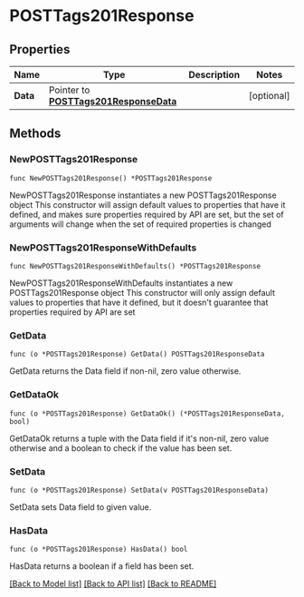 # POSTTags201Response

## Properties

Name | Type | Description | Notes
------------ | ------------- | ------------- | -------------
**Data** | Pointer to [**POSTTags201ResponseData**](POSTTags201ResponseData.md) |  | [optional] 

## Methods

### NewPOSTTags201Response

`func NewPOSTTags201Response() *POSTTags201Response`

NewPOSTTags201Response instantiates a new POSTTags201Response object
This constructor will assign default values to properties that have it defined,
and makes sure properties required by API are set, but the set of arguments
will change when the set of required properties is changed

### NewPOSTTags201ResponseWithDefaults

`func NewPOSTTags201ResponseWithDefaults() *POSTTags201Response`

NewPOSTTags201ResponseWithDefaults instantiates a new POSTTags201Response object
This constructor will only assign default values to properties that have it defined,
but it doesn't guarantee that properties required by API are set

### GetData

`func (o *POSTTags201Response) GetData() POSTTags201ResponseData`

GetData returns the Data field if non-nil, zero value otherwise.

### GetDataOk

`func (o *POSTTags201Response) GetDataOk() (*POSTTags201ResponseData, bool)`

GetDataOk returns a tuple with the Data field if it's non-nil, zero value otherwise
and a boolean to check if the value has been set.

### SetData

`func (o *POSTTags201Response) SetData(v POSTTags201ResponseData)`

SetData sets Data field to given value.

### HasData

`func (o *POSTTags201Response) HasData() bool`

HasData returns a boolean if a field has been set.


[[Back to Model list]](../README.md#documentation-for-models) [[Back to API list]](../README.md#documentation-for-api-endpoints) [[Back to README]](../README.md)


